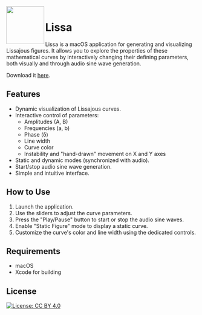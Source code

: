 <img align="left" width="100" height="100" src="[https://picsum.photos/100/100](https://github.com/user-attachments/assets/8cef3df7-2b61-42ce-8e20-dbcda51321fa)">

# Lissa

Lissa is a macOS application for generating and visualizing Lissajous figures. 
It allows you to explore the properties of these mathematical curves by interactively changing their defining parameters, both visually and through audio sine wave generation.


Download it [here](https://github.com/nicolagulmini/Lissa/raw/refs/heads/main/Lissa.zip).

## Features

- Dynamic visualization of Lissajous curves.
- Interactive control of parameters:
  - Amplitudes (A, B)
  - Frequencies (a, b)
  - Phase (δ)
  - Line width
  - Curve color
  - Instability and "hand-drawn" movement on X and Y axes
- Static and dynamic modes (synchronized with audio).
- Start/stop audio sine wave generation.
- Simple and intuitive interface.

## How to Use

1. Launch the application.
2. Use the sliders to adjust the curve parameters.
3. Press the "Play/Pause" button to start or stop the audio sine waves.
4. Enable "Static Figure" mode to display a static curve.
5. Customize the curve's color and line width using the dedicated controls.

## Requirements

- macOS
- Xcode for building

## License

[![License: CC BY 4.0](https://img.shields.io/badge/License-CC%20BY%204.0-lightgrey.svg)](https://creativecommons.org/licenses/by/4.0/)
